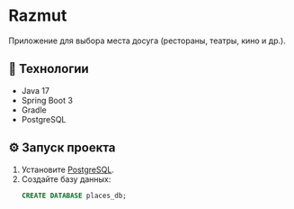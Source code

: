 # Razmut

Приложение для выбора места досуга (рестораны, театры, кино и др.).

## 🚀 Технологии
- Java 17
- Spring Boot 3
- Gradle
- PostgreSQL

## ⚙️ Запуск проекта
1. Установите [PostgreSQL](https://www.postgresql.org/).
2. Создайте базу данных:
   ```sql
   CREATE DATABASE places_db;
